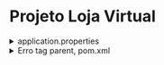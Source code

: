 # Projeto Loja Virtual


<details>
 <summary>application.properties</summary>

 # application.properties

  #### spring.application.name=loja_virtual_mentoria
 -  Nome da aplicação

 #### spring.datasource.url=jdbc:postgresql://localhost:5432/loja_virtual_mentoria
 -  URL de conexão com o banco de dados PostgreSQL

 #### spring.datasource.username=postgres
 -  Nome de usuário do banco de dados

 #### spring.datasource.password=postgres
 -  Senha do banco de dados

 #### spring.datasource.driver-class-name=org.postgresql.Driver
 -  Driver JDBC para PostgreSQL

 #### spring.datasource.platform=postgres
 -  Plataforma do banco de dados

 #### spring.jpa.hibernate.ddl-auto=update
 -  Estratégia de geração do esquema do banco de dados

 #### spring.jpa.properties.hibernate.temp.use_jdbc_metadata_defaults=true
 -  Usar metadados JDBC por padrão

 #### spring.jpa.database-platform=org.hibernate.dialect.PostgreSQL9Dialect
 -  Dialeto do banco de dados para Hibernate

 #### spring.jpa.properties.hibernate.dialect=org.hibernate.dialect.PostgreSQLDialect
 -  Dialeto específico do PostgreSQL para Hibernate

 #### server.servlet.context-path=/loja_virtual_mentoria
 -  Caminho de contexto da aplicação

 #### spring.servlet.multipart.max-file-size=10000KB
 -  Tamanho máximo de arquivo para upload

 #### spring.servlet.multipart.max-request-size=10000KB
 -  Tamanho máximo da requisição para upload

 #### spring.servlet.multipart.enabled=true
 -  Habilitar suporte a multipart

 #### server.compression.enabled=true
 -  Habilitar compressão de resposta

 #### server.compression.mime-types=text/html,text/xml,text/plain,text/css,text/javascript,application/javascript,application/json
 -  Tipos MIME para compressão

 #### server.compression.min-response-size=1024
 -  Tamanho mínimo da resposta para compressão

 #### server.http2.enabled=true
 -  Habilitar HTTP/2

 #### spring.http.encoding.charset=UTF-8
 -  Charset padrão para codificação HTTP

 #### spring.http.encoding.enabled=true
 -  Habilitar codificação HTTP

 #### spring.http.encoding.force=true
 -  Forçar codificação HTTP

 #### spring.http.encoding.force-request=true
 -  Forçar codificação HTTP na requisição

 #### spring.http.encoding.force-response=true
 -  Forçar codificação HTTP na resposta

 #### spring.datasource.type=com.zaxxer.hikari.HikariDataSource
 -  Tipo de datasource (HikariCP)

 #### spring.datasource.hikari.connection-timeout=20000
 -  Tempo limite para conexão (ms)

 #### spring.datasource.hikari.minimum-idle=200
 -  Número mínimo de conexões ociosas

 #### spring.datasource.hikari.maximun-pool-size=550
 -  Tamanho máximo do pool de conexões

 #### spring.datasource.hikari.idle-timeout=10000
 -  Tempo limite para conexões ociosas (ms)

 #### spring.datasource.hikari.pool-name=PoolHikari
 -  Nome do pool de conexões

 #### spring.datasource.dbcp2.pool-prepared-statements=true
 -  Habilitar pool de prepared statements

 #### spring.datasource.dbcp2.max-open-prepared-statements=550
 -  Número máximo de prepared statements abertos

 #### spring.datasource.hikari.auto-commit=false
 -  Desabilitar auto-commit

 #### server.servlet.session.timeout=240m
 -  Tempo limite da sessão (minutos)

 #### spring.transaction.roolback-on-commit-failure=true
 -  Reverter transação em caso de falha no commit

 #### spring.jpa.properties.hibernate.jdnc.batch_size=4
 -  Tamanho do lote JDBC

 #### spring.jpa.properties.hibernate.order_inserts=true
 -  Ordenar inserts

 #### spring.jpa.properties.hibernate.order_updates=true
 -  Ordenar updates

 #### server.tomcat.max-connections=50000
 -  Número máximo de conexões no Tomcat

 #### server.tomcat.min-spare-threads=1000
 -  Número mínimo de threads ociosas no Tomcat

 #### spring.session.jdbc.cleanup-cron=0 0 4 * * *
 -  Cron para limpeza de sessões JDBC

 #### spring.mvc.static-path-pattern=/resources/static/**
 -  Padrão de caminho para recursos estáticos
</details>

<details>
 <summary>Erro tag parent, pom.xml</summary>

 # Erro tag parent, pom.xml
  - O erro é referente ao maven não conseguir carregar as suas dependências
    
*Usado para copiar recursos (arquivos de configuração, arquivos de propriedades, etc.) do diretório de recursos do projeto para o diretório de destino durante o processo de construção.*
 ```
 <plugin>
   <groupId>org.apache.maven.plugins</groupId>
   <artifactId>maven-resources-plugin</artifactId>
   <version>3.1.0</version>
</plugin>
 ```
 - Adicione essa tag em:
   
 ```
 <build>
		<plugins>
			<plugin>
				 <groupId>org.springframework.boot</groupId>
				 <artifactId>spring-boot-maven-plugin</artifactId>
			</plugin>

   <plugin>
    <groupId>org.apache.maven.plugins</groupId>
    <artifactId>maven-resources-plugin</artifactId>
    <version>3.1.0</version>
   </plugin>
		</plugins>
	</build>
 ```
 
 - Após isso, atualize o projeto

![Captura de tela de 2024-08-17 11-29-46](https://github.com/user-attachments/assets/064643ba-46ca-46da-a25e-2a82bbb26e63)



 
</details>
 

  

  
  
